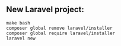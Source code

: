 ## New Laravel project:

```
make bash
composer global remove laravel/installer 
composer global require laravel/installer
laravel new
```